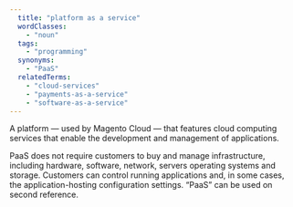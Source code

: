 ```yaml
---
  title: "platform as a service"
  wordClasses:
    - "noun"
  tags:
    - "programming"
  synonyms:
    - "PaaS"
  relatedTerms:
    - "cloud-services"
    - "payments-as-a-service"
    - "software-as-a-service"
---
```

A platform — used by Magento Cloud — that features cloud computing services that enable the development and management of applications.

PaaS does not require customers to buy and manage infrastructure, including hardware, software, network, servers operating systems and storage. Customers can control running applications and, in some cases, the application-hosting configuration settings. “PaaS” can be used on second reference.
